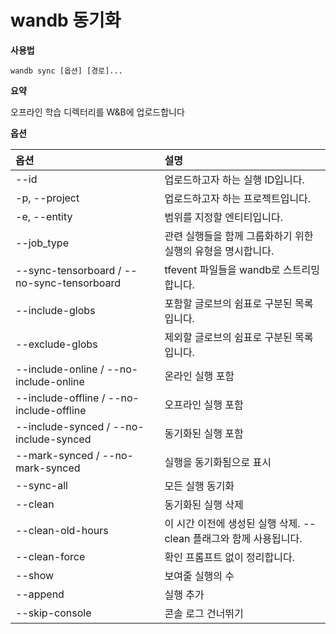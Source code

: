 
# wandb 동기화

**사용법**

`wandb sync [옵션] [경로]...`

**요약**

오프라인 학습 디렉터리를 W&B에 업로드합니다

**옵션**

| **옵션** | **설명** |
| :--- | :--- |
| --id | 업로드하고자 하는 실행 ID입니다. |
| -p, --project | 업로드하고자 하는 프로젝트입니다. |
| -e, --entity | 범위를 지정할 엔티티입니다. |
| --job_type | 관련 실행들을 함께 그룹화하기 위한 실행의 유형을 명시합니다. |
| --sync-tensorboard / --no-sync-tensorboard | tfevent 파일들을 wandb로 스트리밍합니다. |
| --include-globs | 포함할 글로브의 쉼표로 구분된 목록입니다. |
| --exclude-globs | 제외할 글로브의 쉼표로 구분된 목록입니다. |
| --include-online / --no-include-online | 온라인 실행 포함 |
| --include-offline / --no-include-offline | 오프라인 실행 포함 |
| --include-synced / --no-include-synced | 동기화된 실행 포함 |
| --mark-synced / --no-mark-synced | 실행을 동기화됨으로 표시 |
| --sync-all | 모든 실행 동기화 |
| --clean | 동기화된 실행 삭제 |
| --clean-old-hours | 이 시간 이전에 생성된 실행 삭제. --clean 플래그와 함께 사용됩니다. |
| --clean-force | 확인 프롬프트 없이 정리합니다. |
| --show | 보여줄 실행의 수 |
| --append | 실행 추가 |
| --skip-console | 콘솔 로그 건너뛰기 |